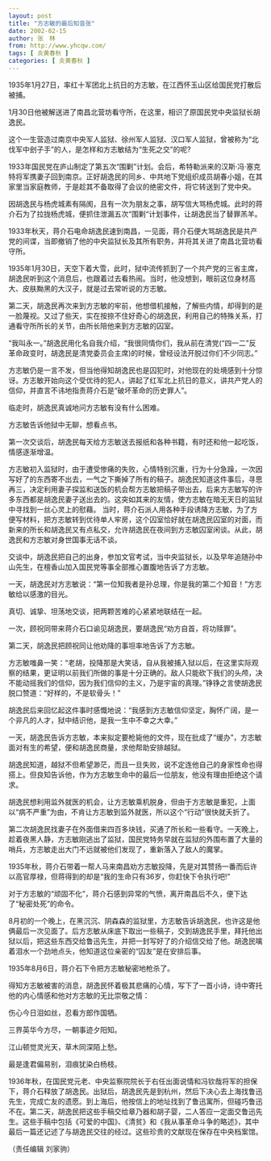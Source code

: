 ```yaml
---
layout: post
title: "方志敏的最后知音张"
date: 2002-02-15
author: 张　林
from: http://www.yhcqw.com/
tags: [ 炎黄春秋 ]
categories: [ 炎黄春秋 ]
---
```




1935年1月27日，率红十军团北上抗日的方志敏，在江西怀玉山区给国民党打散后被捕。

1月30日他被解送进了南昌北营坊看守所，在这里，相识了原国民党中央监狱长胡逸民。

这个一生营造过南京中央军人监狱、徐州军人监狱、汉口军人监狱，曾被称为“北伐军中刽子手”的人，是怎样和方志敏结为“生死之交”的呢?


1933年国民党在庐山制定了第五次“围剿”计划。会后，希特勒派来的汉斯·冯·塞克特将军携妻子回到南京。正好胡逸民的同乡、中共地下党组织成员胡春小姐，在其家里当家庭教师，于是趁其不备取得了会议的绝密文件，将它转送到了党中央。

因胡逸民与杨虎城素有隔阂，且有一次为朋友之事，胡写信大骂杨虎城。此时的蒋介石为了拉拢杨虎城，便抓住泄漏五次“围剿“计划事件，让胡逸民当了替罪羔羊。

1933年秋天，蒋介石电命胡逸民速到南昌，一见面，蒋介石便大骂胡逸民是共产党的间谍，当即撤销了他的中央监狱长及其所有职务，并将其关进了南昌北营坊看守所。


1935年1月30日，天空下着大雪，此时，狱中流传抓到了一个共产党的三省主席，胡逸民听到这个消息后，也跟着过去看热闹。当时，他没想到，眼前这位身材高大、皮肤黝黑的大汉子，就是过去常听说的方志敏。


第二天，胡逸民再次来到方志敏的牢前，他想借机接触，了解些内情，却得到的是一脸蔑视。又过了些天，实在按捺不住好奇心的胡逸民，利用自己的特殊关系，打通看守所所长的关节，由所长陪他来到方志敏的囚室。

“我叫永一。”胡逸民用化名自我介绍，“我很同情你们，我从前在清党(“四一二”反革命政变时，胡逸民是清党委员会主席)的时候，曾经设法开脱过你们不少同志。”


方志敏仍是一言不发，但当他得知胡逸民也是囚犯时，对他现在的处境感到十分惊讶。方志敏开始向这个受优待的犯人，讲起了红军北上抗日的意义，讲共产党人的信仰，并直言不讳地指责蒋介石是“破坏革命的历史罪人”。

临走时，胡逸民真诚地问方志敏有没有什么困难。

方志敏告诉他狱中无聊，想看点书。

第一次交谈后，胡逸民每天给方志敏送去报纸和各种书籍，有时还和他一起吃饭，情感逐渐增温。


方志敏初入监狱时，由于遭受惨痛的失败，心情特别沉重，行为十分急躁，一次因写好了的东西寄不出去，一气之下撕掉了所有的稿子。胡逸民知道这件事后，寻思再三，决定利用妻子探监和送饭的机会帮方志敏把稿子带出去，后来方志敏写的许多东西都是胡逸民妻子送出去的。这突如其来的友情，使方志敏在暗无天日的监狱中寻找到一丝心灵上的慰藉。 
当时，蒋介石派人用各种手段诱降方志敏，为了方便写材料，把方志敏转到优待单人牢房，这个囚室恰好就在胡逸民囚室的对面，而新来的所长和胡逸民又有点私交，允许胡逸民在夜间到方志敏囚室闲谈。从此，胡逸民和方志敏对身世国事无话不谈。

交谈中，胡逸民把自己的出身，参加文官考试，当中央监狱长，以及早年追随孙中山先生，在檀香山加入国民党等事全部推心置腹地告诉了方志敏。

一天，胡逸民对方志敏说：“第一位知我者是孙总理，你是我的第二个知音！”方志敏给以感激的目光。

真切、诚挚、坦荡地交谈，把两颗苦难的心紧紧地联结在一起。

一次，顾祝同带来蒋介石口谕见胡逸民，要胡逸民“劝方自首，将功赎罪”。

第二天，胡逸民把顾祝同让他劝降的事坦率地告诉了方志敏。


方志敏嗤鼻一笑：“老胡，投降那是大笑话，自从我被捕入狱以后，在这里实际观察的结果，更证明以前我们所做的事是十分正确的。敌人只能砍下我们的头颅，决不能动摇我们的信仰，因为我们信仰的主义，乃是宇宙的真理。”铮铮之言使胡逸民脱口赞道：“好样的，不是软骨头！”

胡逸民后来回忆起这件事时感慨地说：“我感到方志敏信仰坚定，胸怀广阔，是一个非凡的人才，狱中结识他，是我一生中不幸之大幸。”

一天，胡逸民告诉方志敏，本来拟定要枪毙他的文件，现在批成了“缓办”，方志敏面对有生的希望，便和胡逸民商量，求他帮助安排越狱。

胡逸民知道，越狱不但希望渺茫，而且一旦失败，说不定连他自己的身家性命也得搭上。但良知告诉他，作为方志敏生命中的最后一位朋友，他没有理由拒绝这个请求。

胡逸民想利用监外就医的机会，让方志敏乘机脱身，但由于方志敏是重犯，上面以“病不严重”为由，不肯让方志敏到监外就医，所以这个“行动”很快就夭折了。


第二次胡逸民找妻子在外面借来四百多块钱，买通了所长和一些看守。一天晚上，趁着夜黑人静，方志敏刚逃出了监狱，国民党特务早就在监狱的外围布置了大量的哨兵，方志敏走出大门不远就被他们发现了，重新落入了敌人的魔掌。

1935年秋，蒋介石带着一帮人马来南昌劝方志敏投降，先是对其赞扬一番而后许以高官厚禄，但蒋得到的却是“我的生命只有36岁，你赶快下令执行吧!”

对于方志敏的“顽固不化”，蒋介石感到异常的气愤，离开南昌后不久，便下达了“秘密处死”的命令。


8月初的一个晚上，在黑沉沉、阴森森的监狱里，方志敏告诉胡逸民，也许这是他俩最后一次见面了。后方志敏从床底下取出一些稿子，交到胡逸民手里，拜托他出狱以后，把这些东西交给鲁迅先生，并把一封写好了的介绍信交给了他。胡逸民噙着泪水一个劲地点头，他知道这位亲密的“囚友”是在安排后事。

1935年8月6日，蒋介石下令把方志敏秘密地枪杀了。

得知方志敏被害的消息，胡逸民怀着极其悲痛的心情，写下了一首小诗，诗中寄托他的内心情感和他对方志敏的无比崇敬之情：

伤心今日泪如丝，忍看方郎作国牺。

三界英华今方尽，一朝事迹夕阳知。

江山顿觉灵光天，草木同深陌上愁。

最是逢君偏易别，泪痕犹染白杨枝。


1936年秋，在国民党元老、中央监察院院长于右任出面说情和冯钦哉将军的担保下，蒋介石释放了胡逸民。出狱后，胡逸民先是到杭州，然后下决心去上海找鲁迅先生，完成亡友的遗愿。到上海后，他按信上的地址找到了鲁迅寓所，但碰巧鲁迅不在。第二天，胡逸民把这些手稿交给章乃器和胡子婴，二人答应一定面交鲁迅先生。这些手稿中包括《可爱的中国》、《清贫》和《我从事革命斗争的略述》，其中最后一篇还记述了与胡逸民交往的经过。这些珍贵的文献现在保存在中央档案馆。

（责任编辑 刘家驹）


